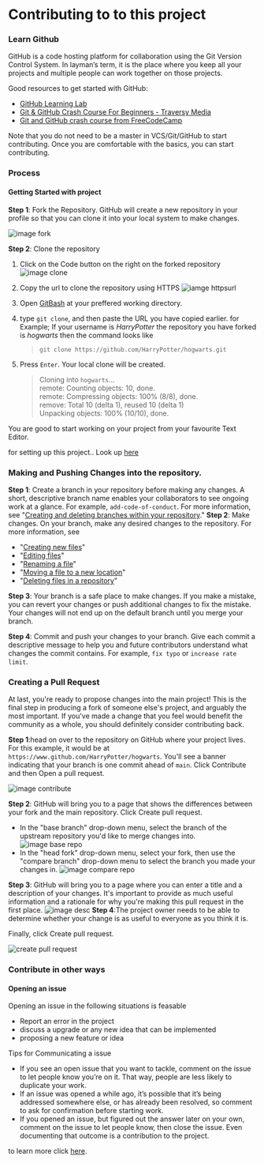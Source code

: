 # Contributing to to this project



### Learn Github
GitHub is a code hosting platform for collaboration using the Git Version Control System. In layman’s term, it is the place where you keep all your projects and multiple people can work together on those projects.

Good resources to get started with GitHub:

- [GitHub Learning Lab](https://lab.github.com/)
- [Git & GitHub Crash Course For Beginners - Traversy Media](https://youtu.be/SWYqp7iY_Tc)
- [Git and GitHub crash course from FreeCodeCamp](https://youtu.be/RGOj5yH7evk)

Note that you do not need to be a master in VCS/Git/GitHub to start contributing. Once you are comfortable with the basics, you can start contributing.


### Process

#### Getting Started with project
**Step 1**: Fork the Repository. GitHub will create a new repository in your profile so that you can clone it into your local system to make changes.

![image fork](https://docs.github.com/assets/cb-6294/images/help/repository/fork_button.jpg)

**Step 2**: Clone the repository
1. Click on the Code button on the right on the forked repository
![image clone](https://docs.github.com/assets/cb-20366/images/help/repository/code-button.png)

2. Copy the url to clone the repository using HTTPS
![iamge httpsurl](https://docs.github.com/assets/cb-33207/images/help/repository/https-url-clone-cli.png)

3. Open [GitBash](https://git-scm.com/downloads) at your preffered working directory.

4. type `git clone`, and then paste the URL you have copied earlier. 
   for Example; If your username is *HarryPotter* the repository you have forked is *hogwarts* then the command looks like
   > `git clone https://github.com/HarryPotter/hogwarts.git`

5. Press `Enter`. Your local clone will be created.
    > Cloning into `hogwarts`... \
    > remote: Counting objects: 10, done.\
    > remote: Compressing objects: 100% (8/8), done. \
    > remove: Total 10 (delta 1), reused 10 (delta 1) \
    > Unpacking objects: 100% (10/10), done.  

You are good to start working on your project from your favourite Text Editor.

for setting up this project.. Look up [here](./setup.md)
###  Making and Pushing Changes into the repository.
**Step 1**: Create a branch in your repository before making any changes. A short, descriptive branch name enables your collaborators to see ongoing work at a glance. For example, `add-code-of-conduct`. For more information, see "[Creating and deleting branches within your repository](https://docs.github.com/en/github/collaborating-with-issues-and-pull-requests/creating-and-deleting-branches-within-your-repository)."
**Step 2**: Make changes. On your branch, make any desired changes to the repository. 
For more information, see
   -  "[Creating new files](https://docs.github.com/en/articles/creating-new-files)"
   - "[Editing files](https://docs.github.com/en/articles/editing-files)"
   - "[Renaming a file](https://docs.github.com/en/articles/renaming-a-file)"
   - "[Moving a file to a new location](https://docs.github.com/en/articles/moving-a-file-to-a-new-location)"
   - "[Deleting files in a repository](https://docs.github.com/en/github/managing-files-in-a-repository/deleting-files-in-a-repository)"

**Step 3**: Your branch is a safe place to make changes. If you make a mistake, you can revert your changes or push additional changes to fix the mistake. Your changes will not end up on the default branch until you merge your branch.

**Step 4**: Commit and push your changes to your branch. Give each commit a descriptive message to help you and future contributors understand what changes the commit contains. For example, `fix typo` or `increase rate limit`.



### Creating a Pull Request

At last, you're ready to propose changes into the main project! This is the final step in producing a fork of someone else's project, and arguably the most important. If you've made a change that you feel would benefit the community as a whole, you should definitely consider contributing back.

**Step 1**:head on over to the repository on GitHub where your project lives. For this example, it would be at `https://www.github.com/HarryPotter/hogwarts`. You'll see a banner indicating that your branch is one commit ahead of `main`. Click Contribute and then Open a pull request.

![image contribute](https://docs.github.com/assets/cb-26570/images/help/pull_requests/pull-request-start-review-button.png) 

**Step 2**: GitHub will bring you to a page that shows the differences between your fork and the main repository. Click Create pull request.
- In the "base branch" drop-down menu, select the branch of the upstream repository you'd like to merge changes into.
![image base repo](https://docs.github.com/assets/cb-44606/images/help/pull_requests/choose-base-fork-and-branch.png)
- In the "head fork" drop-down menu, select your fork, then use the "compare branch" drop-down menu to select the branch you made your changes in.
  ![image compare repo](https://docs.github.com/assets/cb-43627/images/help/pull_requests/choose-head-fork-compare-branch.png)

**Step 3**: GitHub will bring you to a page where you can enter a title and a description of your changes. It's important to provide as much useful information and a rationale for why you're making this pull request in the first place.
![image desc](https://docs.github.com/assets/cb-28826/images/help/pull_requests/pullrequest-description.png)
**Step 4**:The project owner needs to be able to determine whether your change is as useful to everyone as you think it is.

 Finally, click Create pull request.

![create pull request](https://docs.github.com/assets/cb-26223/images/help/pull_requests/pullrequest-send.png)
### Contribute in other ways
####     Opening an issue
Opening an issue in the following situations is feasable
* Report an error in the project
* discuss a upgrade or any new idea that can be implemented
* proposing a new feature or idea

Tips for Communicating a issue
* If you see an open issue that you want to tackle, comment on the issue to let people know you’re on it. That way, people are less likely to duplicate your work.
* If an issue was opened a while ago, it’s possible that it’s being addressed somewhere else, or has already been resolved, so comment to ask for confirmation before starting work.
* If you opened an issue, but figured out the answer later on your own, comment on the issue to let people know, then close the issue. Even documenting that outcome is a contribution to the project.

to learn more click [here](https://docs.github.com/en/issues/tracking-your-work-with-issues/creating-an-issue).